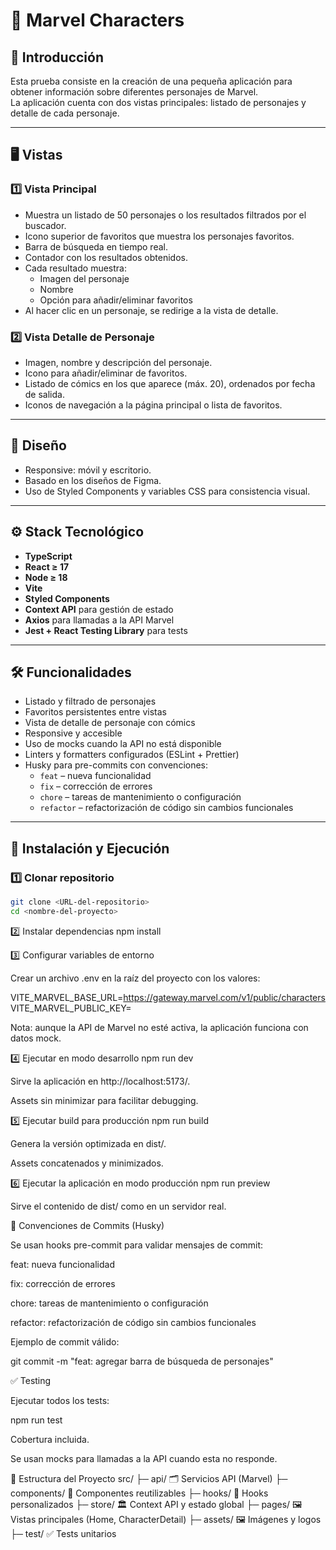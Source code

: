 # 🦸 Marvel Characters

## 📌 Introducción

Esta prueba consiste en la creación de una pequeña aplicación para obtener información sobre diferentes personajes de Marvel.  
La aplicación cuenta con dos vistas principales: listado de personajes y detalle de cada personaje.

---

## 🖥️ Vistas

### 1️⃣ Vista Principal

- Muestra un listado de 50 personajes o los resultados filtrados por el buscador.
- Icono superior de favoritos que muestra los personajes favoritos.
- Barra de búsqueda en tiempo real.
- Contador con los resultados obtenidos.
- Cada resultado muestra:
  - Imagen del personaje
  - Nombre
  - Opción para añadir/eliminar favoritos
- Al hacer clic en un personaje, se redirige a la vista de detalle.

### 2️⃣ Vista Detalle de Personaje

- Imagen, nombre y descripción del personaje.
- Icono para añadir/eliminar de favoritos.
- Listado de cómics en los que aparece (máx. 20), ordenados por fecha de salida.
- Iconos de navegación a la página principal o lista de favoritos.

---

## 🎨 Diseño

- Responsive: móvil y escritorio.
- Basado en los diseños de Figma.
- Uso de Styled Components y variables CSS para consistencia visual.

---

## ⚙️ Stack Tecnológico

- **TypeScript**
- **React ≥ 17**
- **Node ≥ 18**
- **Vite**
- **Styled Components**
- **Context API** para gestión de estado
- **Axios** para llamadas a la API Marvel
- **Jest + React Testing Library** para tests

---

## 🛠️ Funcionalidades

- Listado y filtrado de personajes
- Favoritos persistentes entre vistas
- Vista de detalle de personaje con cómics
- Responsive y accesible
- Uso de mocks cuando la API no está disponible
- Linters y formatters configurados (ESLint + Prettier)
- Husky para pre-commits con convenciones:
  - `feat` – nueva funcionalidad
  - `fix` – corrección de errores
  - `chore` – tareas de mantenimiento o configuración
  - `refactor` – refactorización de código sin cambios funcionales

---

## 🚀 Instalación y Ejecución

### 1️⃣ Clonar repositorio

```bash
git clone <URL-del-repositorio>
cd <nombre-del-proyecto>
```

2️⃣ Instalar dependencias
npm install

3️⃣ Configurar variables de entorno

Crear un archivo .env en la raíz del proyecto con los valores:

VITE_MARVEL_BASE_URL=https://gateway.marvel.com/v1/public/characters
VITE_MARVEL_PUBLIC_KEY=<tu-public-key>

Nota: aunque la API de Marvel no esté activa, la aplicación funciona con datos mock.

4️⃣ Ejecutar en modo desarrollo
npm run dev

Sirve la aplicación en http://localhost:5173/.

Assets sin minimizar para facilitar debugging.

5️⃣ Ejecutar build para producción
npm run build

Genera la versión optimizada en dist/.

Assets concatenados y minimizados.

6️⃣ Ejecutar la aplicación en modo producción
npm run preview

Sirve el contenido de dist/ como en un servidor real.

🧹 Convenciones de Commits (Husky)

Se usan hooks pre-commit para validar mensajes de commit:

feat: nueva funcionalidad

fix: corrección de errores

chore: tareas de mantenimiento o configuración

refactor: refactorización de código sin cambios funcionales

Ejemplo de commit válido:

git commit -m "feat: agregar barra de búsqueda de personajes"

✅ Testing

Ejecutar todos los tests:

npm run test

Cobertura incluida.

Se usan mocks para llamadas a la API cuando esta no responde.

📂 Estructura del Proyecto
src/
├─ api/ 🗂️ Servicios API (Marvel)
├─ components/ 🧩 Componentes reutilizables
├─ hooks/ 🔗 Hooks personalizados
├─ store/ 🏛️ Context API y estado global
├─ pages/ 🖼️ Vistas principales (Home, CharacterDetail)
├─ assets/ 🖼️ Imágenes y logos
├─ test/ ✅ Tests unitarios
